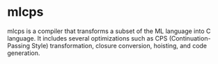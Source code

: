 # mlcps
mlcps is a compiler that transforms a subset of the ML language into C language. It includes several optimizations such as CPS (Continuation-Passing Style) transformation, closure conversion, hoisting, and code generation. 